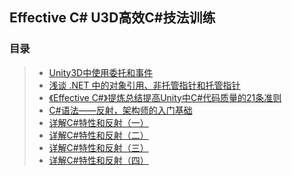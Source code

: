 ## Effective C# U3D高效C#技法训练  

### 目录  
>* [Unity3D中使用委托和事件](https://github.com/XINCGer/Unity3DTraining/tree/master/Effective%20C%23/Delegate_EventTraining)   
>* [浅谈 .NET 中的对象引用、非托管指针和托管指针](https://www.cnblogs.com/blurhkh/p/10357576.html)  
>* [《Effective C#》提炼总结提高Unity中C#代码质量的21条准则](https://github.com/XINCGer/Unity3DTraining/tree/master/Effective%20C%23/%E3%80%8AEffective%20C%23%E3%80%8B%E6%8F%90%E7%82%BC%E6%80%BB%E7%BB%93%E6%8F%90%E9%AB%98Unity%E4%B8%ADC%23%E4%BB%A3%E7%A0%81%E8%B4%A8%E9%87%8F%E7%9A%8421%E6%9D%A1%E5%87%86%E5%88%99)  
>* [C#语法——反射，架构师的入门基础](https://www.cnblogs.com/kiba/p/9446905.html)  
>* [详解C#特性和反射（一）](https://www.cnblogs.com/minotauros/p/9681037.html)  
>* [详解C#特性和反射（二）](https://www.cnblogs.com/minotauros/p/9709491.html)  
>* [详解C#特性和反射（三）](https://www.cnblogs.com/minotauros/p/9742548.html)  
>* [详解C#特性和反射（四）](https://www.cnblogs.com/minotauros/p/9760903.html)  
